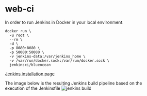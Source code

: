# web-ci

In order to run Jenkins in Docker in your local environment:

```
docker run \
  -u root \ 
  --rm \ 
  -d \ 
  -p 8080:8080 \ 
  -p 50000:50000 \ 
  -v jenkins-data:/var/jenkins_home \ 
  -v /var/run/docker.sock:/var/run/docker.sock \ 
  jenkinsci/blueocean
```

[Jenkins installation page]

[Jenkins installation page]: https://jenkins.io/doc/book/installing/


The image below is the resulting Jenkins build pipeline based on the execution of the Jenkinsfile
![jenkins build](https://imgur.com/YF9pDsF)